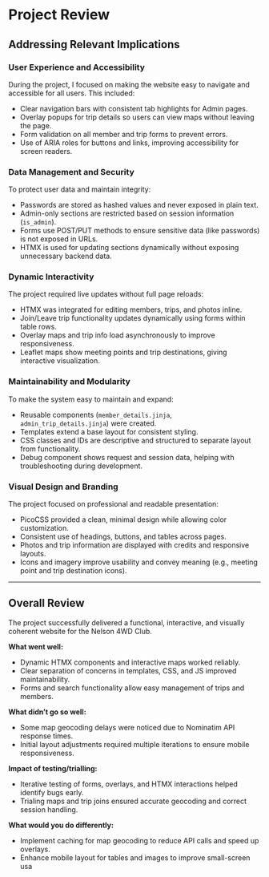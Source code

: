 # Project Review

## Addressing Relevant Implications

### User Experience and Accessibility

During the project, I focused on making the website easy to navigate and accessible for all users. This included:  
- Clear navigation bars with consistent tab highlights for Admin pages.  
- Overlay popups for trip details so users can view maps without leaving the page.  
- Form validation on all member and trip forms to prevent errors.  
- Use of ARIA roles for buttons and links, improving accessibility for screen readers.  

### Data Management and Security

To protect user data and maintain integrity:  
- Passwords are stored as hashed values and never exposed in plain text.  
- Admin-only sections are restricted based on session information (`is_admin`).  
- Forms use POST/PUT methods to ensure sensitive data (like passwords) is not exposed in URLs.  
- HTMX is used for updating sections dynamically without exposing unnecessary backend data.  

### Dynamic Interactivity

The project required live updates without full page reloads:  
- HTMX was integrated for editing members, trips, and photos inline.  
- Join/Leave trip functionality updates dynamically using forms within table rows.  
- Overlay maps and trip info load asynchronously to improve responsiveness.  
- Leaflet maps show meeting points and trip destinations, giving interactive visualization.  

### Maintainability and Modularity

To make the system easy to maintain and expand:  
- Reusable components (`member_details.jinja`, `admin_trip_details.jinja`) were created.  
- Templates extend a base layout for consistent styling.  
- CSS classes and IDs are descriptive and structured to separate layout from functionality.  
- Debug component shows request and session data, helping with troubleshooting during development.  

### Visual Design and Branding

The project focused on professional and readable presentation:  
- PicoCSS provided a clean, minimal design while allowing color customization.  
- Consistent use of headings, buttons, and tables across pages.  
- Photos and trip information are displayed with credits and responsive layouts.  
- Icons and imagery improve usability and convey meaning (e.g., meeting point and trip destination icons).  

---

## Overall Review

The project successfully delivered a functional, interactive, and visually coherent website for the Nelson 4WD Club.  

**What went well:**  
- Dynamic HTMX components and interactive maps worked reliably.  
- Clear separation of concerns in templates, CSS, and JS improved maintainability.  
- Forms and search functionality allow easy management of trips and members.  

**What didn’t go so well:**  
- Some map geocoding delays were noticed due to Nominatim API response times.  
- Initial layout adjustments required multiple iterations to ensure mobile responsiveness.  

**Impact of testing/trialling:**  
- Iterative testing of forms, overlays, and HTMX interactions helped identify bugs early.  
- Trialing maps and trip joins ensured accurate geocoding and correct session handling.  

**What would you do differently:**  
- Implement caching for map geocoding to reduce API calls and speed up overlays.  
- Enhance mobile layout for tables and images to improve small-screen usa
